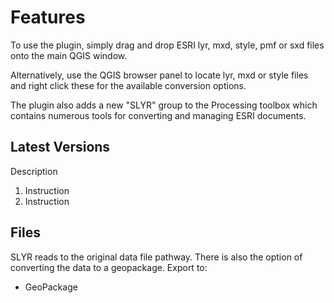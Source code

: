 # Features

To use the plugin, simply drag and drop ESRI lyr, mxd, style, pmf or sxd files
onto the main QGIS window.

Alternatively, use the QGIS browser panel to locate lyr, mxd or style files and
right click these for the available conversion options.

The plugin also adds a new "SLYR" group to the Processing toolbox which
contains numerous tools for converting and managing ESRI documents.

## Latest Versions

Description

1. Instruction
2. Instruction

## Files

SLYR reads to the original data file pathway. There is also the option of
converting the data to a geopackage.
Export to:

- GeoPackage
